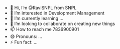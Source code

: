 - 👋 Hi, I’m @RaviSNPL from SNPL
- 👀 I’m interested in Development Management
- 🌱 I’m currently learning ...
- 💞️ I’m looking to collaborate on creating new things
- 📫 How to reach me 7836900901
- 😄 Pronouns: ...
- ⚡ Fun fact: ...

<!---
RaviSNPL/RaviSNPL is a ✨ special ✨ repository because its `README.md` (this file) appears on your GitHub profile.
You can click the Preview link to take a look at your changes.
--->
